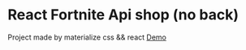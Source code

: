 # React Fortnite Api shop (no back)

Project made by materialize css && react [Demo](https://John767676.github.io/react-fort-shop)
